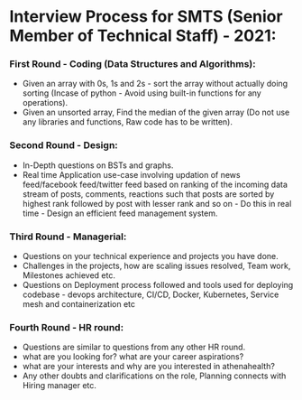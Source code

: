 # Interview Process for SMTS (Senior Member of Technical Staff) - 2021:  
### First Round - Coding (Data Structures and Algorithms):  
+ Given an array with 0s, 1s and 2s - sort the array without actually doing sorting (Incase of python - Avoid using built-in functions for any operations).  
+ Given an unsorted array, Find the median of the given array (Do not use any libraries and functions, Raw code has to be written).  
  
  
### Second Round - Design:  
+ In-Depth questions on BSTs and graphs.  
+ Real time Application use-case involving updation of news feed/facebook feed/twitter feed based on ranking of the incoming data stream of posts, comments, reactions such that posts are sorted by highest rank followed by post with lesser rank and so on - Do this in real time - Design an efficient feed management system.  

### Third Round - Managerial:  
+ Questions on your technical experience and projects you have done.  
+ Challenges in the projects, how are scaling issues resolved, Team work, Milestones achieved etc.  
+ Questions on Deployment process followed and tools used for deploying codebase - devops architecture, CI/CD, Docker, Kubernetes, Service mesh and containerization etc

### Fourth Round - HR round:  
+ Questions are similar to questions from any other HR round.  
+ what are you looking for? what are your career aspirations?  
+ what are your interests and why are you interested in athenahealth?
+ Any other doubts and clarifications on the role, Planning connects with Hiring manager etc.

